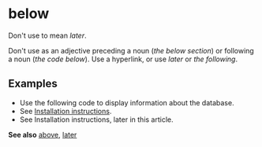 # below

Don't use to mean *later*.

Don't use as an adjective preceding a noun (*the below section*) or following a noun (*the code below*). Use a hyperlink, or use *later* or *the* *following*.

## Examples

- Use the following code to display information about the database.
- See [Installation instructions](https://example.com/).  
- See Installation instructions, later in this article.  

**See also** [above](../a/above.md), [later](../l/later.md)
